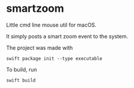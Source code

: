# smartzoom

Little cmd line mouse util for macOS.

It simply posts a smart zoom event to the system.

The project was made with

```
swift package init --type executable
```

To build, run

```
swift build
```
